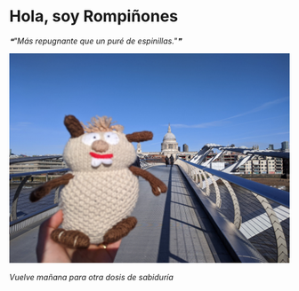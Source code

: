 # Hola, soy Rompiñones

<!--STARTS_HERE_QUOTE_README-->
<i>❝"Más repugnante que un puré de espinillas."❞</i>
<!--ENDS_HERE_QUOTE_README-->

<!--START_SECTION:update_image-->
![alt text](https://raw.githubusercontent.com/focaalvarez/rompinones/main/.github/images/IMG_20220205_105737.jpg?raw=true)
<!--END_SECTION:update_image-->

*Vuelve mañana para otra dosis de sabiduría*
